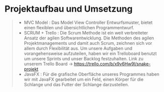 # Projektaufbau und Umsetzung
> * MVC Model
>  : Das Model View Controller Entwurfsmuster, bietet einen flexiblen und übersichtlichen Programmentwurf.
>  * SCRUM + Trello
>  : Die Scrum Methode ist ein weit verbreiteter Ansatz der agilen Softwarentwicklung. Die Methoden des agilen Projektmanagements und damit auch Scrum, zeichnen sich vor allem durch Flexibilität aus. Um unsere Aufgaben und vorangehensweise aufzuteilen, haben wir ein Trelloboard benutzt um unsere Sprints und unser Backlog festzuhalten. Link zu unserem Trello Board -> https://trello.com/b/x9v6Hw9l/snake-projekt
> * JavaFX 
> : Für die grafische Oberfläche unseres Programmes haben wir mit JavaFX gearbeitet um ein Feld, einen Körper für die Schlange und das Futter der Schlange darzustellen.
